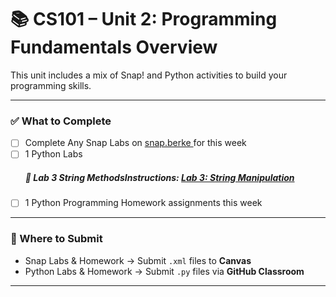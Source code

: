 # 📚 CS101 – Unit 2: Programming Fundamentals Overview

This unit includes a mix of Snap! and Python activities to build your programming skills.

---

### ✅ What to Complete
- [ ] Complete Any Snap Labs on [snap.berke  ](https://snap.berkeley.edu/) for this week
- [ ] 1 Python Labs
     ##### 📌 Lab 3 String MethodsInstructions: [Lab 3: String Manipulation](Lab_03/Lab_03_README.md)
- [ ] 1 Python Programming Homework assignments this week
---

### 📂 Where to Submit
- Snap Labs & Homework → Submit `.xml` files to **Canvas**
- Python Labs & Homework → Submit `.py` files via **GitHub Classroom**

---
